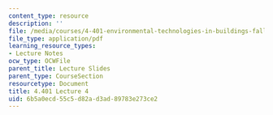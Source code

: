 ```yaml
---
content_type: resource
description: ''
file: /media/courses/4-401-environmental-technologies-in-buildings-fall-2018/6b5a0ecd55c5d82ad3ad89783e273ce2_MIT4_401F18_lec4.pdf
file_type: application/pdf
learning_resource_types:
- Lecture Notes
ocw_type: OCWFile
parent_title: Lecture Slides
parent_type: CourseSection
resourcetype: Document
title: 4.401 Lecture 4
uid: 6b5a0ecd-55c5-d82a-d3ad-89783e273ce2
---
```

